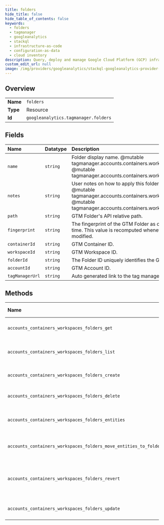 ```yaml
---
title: folders
hide_title: false
hide_table_of_contents: false
keywords:
  - folders
  - tagmanager
  - googleanalytics    
  - stackql
  - infrastructure-as-code
  - configuration-as-data
  - cloud inventory
description: Query, deploy and manage Google Cloud Platform (GCP) infrastructure and resources using SQL
custom_edit_url: null
image: /img/providers/googleanalytics/stackql-googleanalytics-provider-featured-image.png
---
```

  
    

## Overview
<table><tbody>
<tr><td><b>Name</b></td><td><code>folders</code></td></tr>
<tr><td><b>Type</b></td><td>Resource</td></tr>
<tr><td><b>Id</b></td><td><code>googleanalytics.tagmanager.folders</code></td></tr>
</tbody></table>

## Fields
| Name | Datatype | Description |
|:-----|:---------|:------------|
| `name` | `string` | Folder display name. @mutable tagmanager.accounts.containers.workspaces.folders.create @mutable tagmanager.accounts.containers.workspaces.folders.update |
| `notes` | `string` | User notes on how to apply this folder in the container. @mutable tagmanager.accounts.containers.workspaces.folders.create @mutable tagmanager.accounts.containers.workspaces.folders.update |
| `path` | `string` | GTM Folder's API relative path. |
| `fingerprint` | `string` | The fingerprint of the GTM Folder as computed at storage time. This value is recomputed whenever the folder is modified. |
| `containerId` | `string` | GTM Container ID. |
| `workspaceId` | `string` | GTM Workspace ID. |
| `folderId` | `string` | The Folder ID uniquely identifies the GTM Folder. |
| `accountId` | `string` | GTM Account ID. |
| `tagManagerUrl` | `string` | Auto generated link to the tag manager UI |
## Methods
| Name | Accessible by | Required Params | Description |
|:-----|:--------------|:----------------|:------------|
| `accounts_containers_workspaces_folders_get` | `SELECT` | `accountsId, containersId, foldersId, workspacesId` | Gets a GTM Folder. |
| `accounts_containers_workspaces_folders_list` | `SELECT` | `accountsId, containersId, workspacesId` | Lists all GTM Folders of a Container. |
| `accounts_containers_workspaces_folders_create` | `INSERT` | `accountsId, containersId, workspacesId` | Creates a GTM Folder. |
| `accounts_containers_workspaces_folders_delete` | `DELETE` | `accountsId, containersId, foldersId, workspacesId` | Deletes a GTM Folder. |
| `accounts_containers_workspaces_folders_entities` | `EXEC` | `accountsId, containersId, foldersId, workspacesId` | List all entities in a GTM Folder. |
| `accounts_containers_workspaces_folders_move_entities_to_folder` | `EXEC` | `accountsId, containersId, foldersId, workspacesId` | Moves entities to a GTM Folder. |
| `accounts_containers_workspaces_folders_revert` | `EXEC` | `accountsId, containersId, foldersId, workspacesId` | Reverts changes to a GTM Folder in a GTM Workspace. |
| `accounts_containers_workspaces_folders_update` | `EXEC` | `accountsId, containersId, foldersId, workspacesId` | Updates a GTM Folder. |
